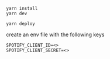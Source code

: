```
yarn install
yarn dev
```

```
yarn deploy
```

create an env file with the following keys

```
SPOTIFY_CLIENT_ID=<>
SPOTIFY_CLIENT_SECRET=<>
```
